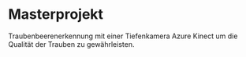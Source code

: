 # Masterprojekt
Traubenbeerenerkennung mit einer Tiefenkamera Azure Kinect um die Qualität der Trauben zu gewährleisten. 
